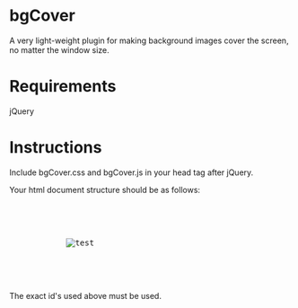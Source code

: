 bgCover
=======

A very light-weight plugin for making background images cover the screen, no matter the window size.


Requirements
=======

jQuery


Instructions
=======
Include bgCover.css and bgCover.js in your head tag after jQuery.

Your html document structure should be as follows:

<pre>
    <div id="#bgCover-outer">
        <div id="#bgCover-inner">
            <img src="test.png" alt="test" />
        </div>
    </div>
</pre>

The exact id's used above must be used.
